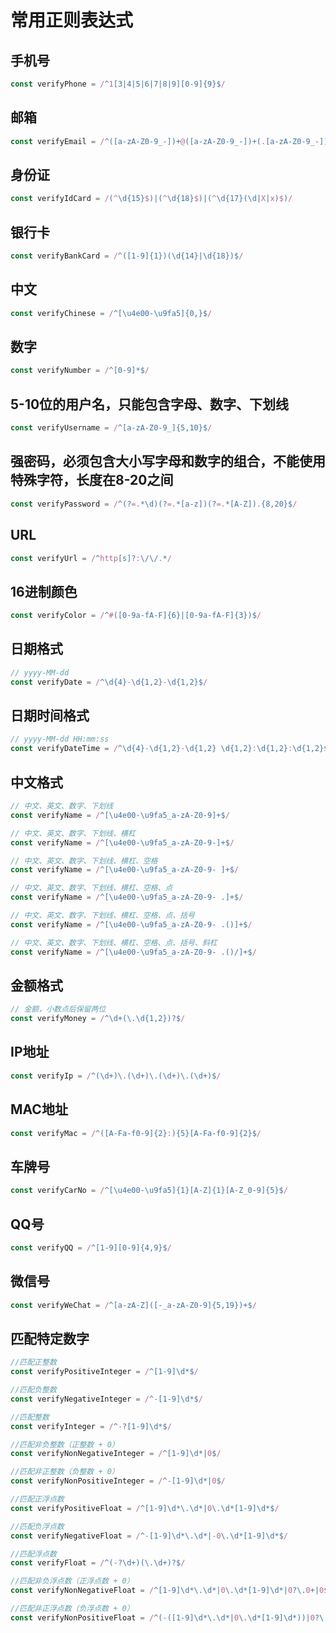 # 常用正则表达式

## 手机号
```js
const verifyPhone = /^1[3|4|5|6|7|8|9][0-9]{9}$/
```

## 邮箱
```js
const verifyEmail = /^([a-zA-Z0-9_-])+@([a-zA-Z0-9_-])+(.[a-zA-Z0-9_-])+/
```

## 身份证
```js
const verifyIdCard = /(^\d{15}$)|(^\d{18}$)|(^\d{17}(\d|X|x)$)/
```

## 银行卡
```js
const verifyBankCard = /^([1-9]{1})(\d{14}|\d{18})$/
```

## 中文
```js
const verifyChinese = /^[\u4e00-\u9fa5]{0,}$/
```

## 数字
```js
const verifyNumber = /^[0-9]*$/
```

## 5-10位的用户名，只能包含字母、数字、下划线
```js
const verifyUsername = /^[a-zA-Z0-9_]{5,10}$/
```

## 强密码，必须包含大小写字母和数字的组合，不能使用特殊字符，长度在8-20之间
```js
const verifyPassword = /^(?=.*\d)(?=.*[a-z])(?=.*[A-Z]).{8,20}$/
```

## URL
```js
const verifyUrl = /^http[s]?:\/\/.*/ 
```

## 16进制颜色
```js
const verifyColor = /^#([0-9a-fA-F]{6}|[0-9a-fA-F]{3})$/
```

## 日期格式
```js
// yyyy-MM-dd
const verifyDate = /^\d{4}-\d{1,2}-\d{1,2}$/
```

## 日期时间格式
```js
// yyyy-MM-dd HH:mm:ss
const verifyDateTime = /^\d{4}-\d{1,2}-\d{1,2} \d{1,2}:\d{1,2}:\d{1,2}$/
```

## 中文格式
```js
// 中文、英文、数字、下划线
const verifyName = /^[\u4e00-\u9fa5_a-zA-Z0-9]+$/ 

// 中文、英文、数字、下划线、横杠
const verifyName = /^[\u4e00-\u9fa5_a-zA-Z0-9-]+$/ 

// 中文、英文、数字、下划线、横杠、空格
const verifyName = /^[\u4e00-\u9fa5_a-zA-Z0-9- ]+$/ 

// 中文、英文、数字、下划线、横杠、空格、点
const verifyName = /^[\u4e00-\u9fa5_a-zA-Z0-9- .]+$/ 

// 中文、英文、数字、下划线、横杠、空格、点、括号
const verifyName = /^[\u4e00-\u9fa5_a-zA-Z0-9- .()]+$/ 

// 中文、英文、数字、下划线、横杠、空格、点、括号、斜杠
const verifyName = /^[\u4e00-\u9fa5_a-zA-Z0-9- .()/]+$/ 
```

## 金额格式
```js
// 金额，小数点后保留两位
const verifyMoney = /^\d+(\.\d{1,2})?$/
```

## IP地址
```js
const verifyIp = /^(\d+)\.(\d+)\.(\d+)\.(\d+)$/
```

## MAC地址
```js
const verifyMac = /^([A-Fa-f0-9]{2}:){5}[A-Fa-f0-9]{2}$/
```

## 车牌号
```js
const verifyCarNo = /^[\u4e00-\u9fa5]{1}[A-Z]{1}[A-Z_0-9]{5}$/
```

## QQ号
```js
const verifyQQ = /^[1-9][0-9]{4,9}$/
```

## 微信号
```js
const verifyWeChat = /^[a-zA-Z]([-_a-zA-Z0-9]{5,19})+$/
```

## 匹配特定数字
```js
//匹配正整数
const verifyPositiveInteger = /^[1-9]\d*$/

//匹配负整数
const verifyNegativeInteger = /^-[1-9]\d*$/

//匹配整数
const verifyInteger = /^-?[1-9]\d*$/

//匹配非负整数（正整数 + 0）
const verifyNonNegativeInteger = /^[1-9]\d*|0$/

//匹配非正整数（负整数 + 0）
const verifyNonPositiveInteger = /^-[1-9]\d*|0$/

//匹配正浮点数
const verifyPositiveFloat = /^[1-9]\d*\.\d*|0\.\d*[1-9]\d*$/

//匹配负浮点数
const verifyNegativeFloat = /^-[1-9]\d*\.\d*|-0\.\d*[1-9]\d*$/

//匹配浮点数
const verifyFloat = /^(-?\d+)(\.\d+)?$/

//匹配非负浮点数（正浮点数 + 0）
const verifyNonNegativeFloat = /^[1-9]\d*\.\d*|0\.\d*[1-9]\d*|0?\.0+|0$/

//匹配非正浮点数（负浮点数 + 0）
const verifyNonPositiveFloat = /^(-([1-9]\d*\.\d*|0\.\d*[1-9]\d*))|0?\.0+|0$/
```

